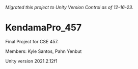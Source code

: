 *Migrated this project to Unity Version Control as of 12-16-23.*

# KendamaPro_457
Final Project for CSE 457.

Members: Kyle Santos, Pahn Yenbut

Unity version 2021.2.12f1
